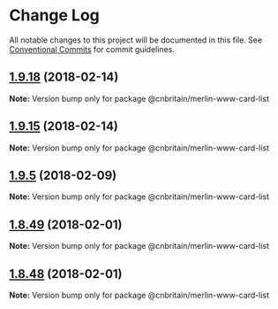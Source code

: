 # Change Log

All notable changes to this project will be documented in this file.
See [Conventional Commits](https://conventionalcommits.org) for commit guidelines.

<a name="1.9.18"></a>
## [1.9.18](https://github.com/cnduk/merlin-www-components/compare/@cnbritain/merlin-www-card-list@1.9.17...@cnbritain/merlin-www-card-list@1.9.18) (2018-02-14)




**Note:** Version bump only for package @cnbritain/merlin-www-card-list

<a name="1.9.15"></a>
## [1.9.15](https://github.com/cnduk/merlin-www-components/compare/@cnbritain/merlin-www-card-list@1.9.14...@cnbritain/merlin-www-card-list@1.9.15) (2018-02-14)




**Note:** Version bump only for package @cnbritain/merlin-www-card-list

<a name="1.9.5"></a>
## [1.9.5](https://github.com/cnduk/merlin-www-components/compare/@cnbritain/merlin-www-card-list@1.9.4...@cnbritain/merlin-www-card-list@1.9.5) (2018-02-09)




**Note:** Version bump only for package @cnbritain/merlin-www-card-list

<a name="1.8.49"></a>
## [1.8.49](https://github.com/cnduk/merlin-www-components/compare/@cnbritain/merlin-www-card-list@1.8.48...@cnbritain/merlin-www-card-list@1.8.49) (2018-02-01)




**Note:** Version bump only for package @cnbritain/merlin-www-card-list

<a name="1.8.48"></a>
## [1.8.48](https://github.com/cnduk/merlin-www-components/compare/@cnbritain/merlin-www-card-list@1.8.47...@cnbritain/merlin-www-card-list@1.8.48) (2018-02-01)




**Note:** Version bump only for package @cnbritain/merlin-www-card-list
